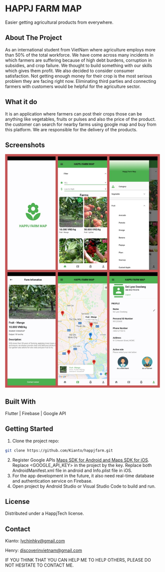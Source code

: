 # HAPPJ FARM MAP
Easier getting agricultural products from everywhere.


## About The Project
As an international student from VietNam where agriculture employs more than 50% of the total workforce. We have come across many incidents in which farmers are suffering because of high debt burdens, corruption in subsidies, and crop failure. We thought to build something with our skills which gives them profit. We also decided to consider consumer satisfaction. Not getting enough money for their crop is the most serious problem they are facing right now. Eliminating third parties and connecting farmers with customers would be helpful for the agriculture sector.

## What it do
It is an application where farmers can post their crops those can be anything like vegetables, fruits or pulses and also the price of the product. the customer can search for nearby farms using google map and buy from this platform. We are responsible for the delivery of the products.

## Screenshots
<center>
<img src="images/e_i_0.jpg" with="80%">
</center>

## Built With
Flutter | Firebase | Google API

## Getting Started
1. Clone the project repo:
```bash
git clone https://github.com/Kianto/happjfarm.git
```
2. Register Google APIs [Maps SDK for Android and Maps SDK for iOS](https://console.cloud.google.com). Replace <GOOGLE_API_KEY> in the project by the key. Replace both AndroidManifest.xml file in android and Info.plist file in iOS.
3. For the app development in the future, it also need real-time database and authentication service on Firebase.
4. Open project by Android Studio or Visual Studio Code to build and run.

## License
Distributed under a HappjTech license.

## Contact
Kianto: lychinhky@gmail.com

Henry: discoverinvietnam@gmail.com

IF YOU THINK THAT YOU CAN HELP ME TO HELP OTHERS, PLEASE DO NOT HESITATE TO CONTACT ME.

